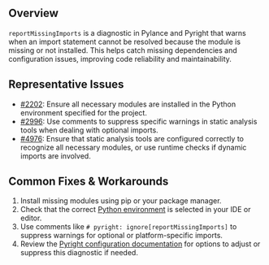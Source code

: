 ## Overview

`reportMissingImports` is a diagnostic in Pylance and Pyright that warns when an import statement cannot be resolved because the module is missing or not installed. This helps catch missing dependencies and configuration issues, improving code reliability and maintainability.

## Representative Issues

-   [#2202](https://github.com/microsoft/pylance-release/issues/2202): Ensure all necessary modules are installed in the Python environment specified for the project.
-   [#2996](https://github.com/microsoft/pylance-release/issues/2996): Use comments to suppress specific warnings in static analysis tools when dealing with optional imports.
-   [#4976](https://github.com/microsoft/pylance-release/issues/4976): Ensure that static analysis tools are configured correctly to recognize all necessary modules, or use runtime checks if dynamic imports are involved.

## Common Fixes & Workarounds

1. Install missing modules using pip or your package manager.
2. Check that the correct [Python environment](https://code.visualstudio.com/docs/python/environments#_manually-specify-an-interpreter) is selected in your IDE or editor.
3. Use comments like `# pyright: ignore[reportMissingImports]` to suppress warnings for optional or platform-specific imports.
4. Review the [Pyright configuration documentation](https://github.com/microsoft/pyright/blob/main/docs/configuration.md#reportMissingImports) for options to adjust or suppress this diagnostic if needed.
